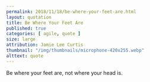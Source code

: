 ```yaml
---
permalink: 2018/11/18/be-where-your-feet-are.html
layout: quotation
title: Be Where Your Feet Are
published: true
categories: [ agile, quote ]
size: large
attribution: Jamie Lee Curtis
thumbnail: "/img/thumbnails/microphone-420x255.webp"
alttext: quote
---
```


Be where your feet are, not where your head is.
